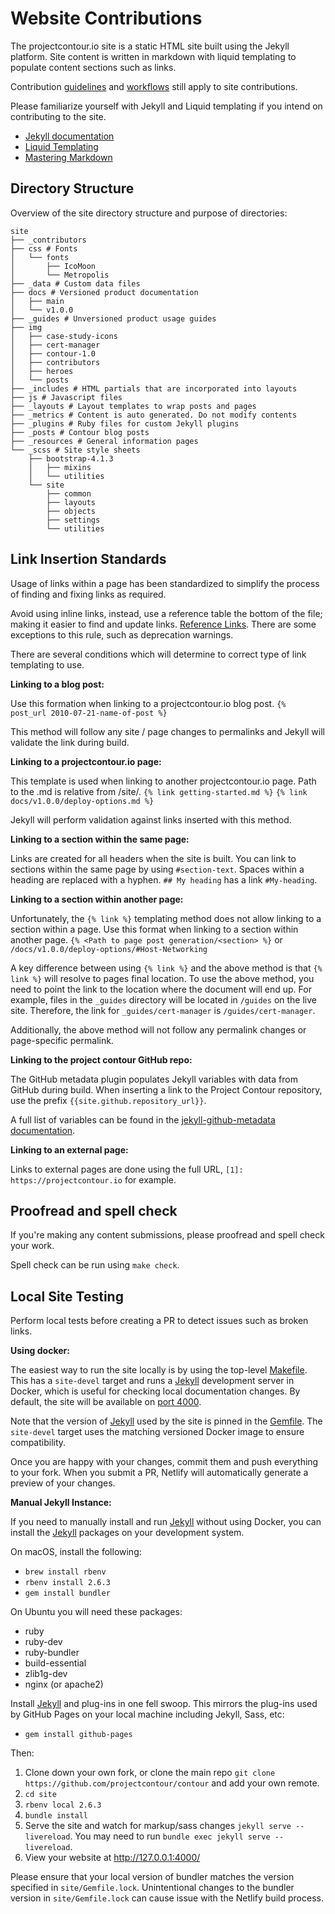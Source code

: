 # Website Contributions

The projectcontour.io site is a static HTML site built using the Jekyll platform. Site content is written in markdown with liquid templating to populate content sections such as links.

Contribution [guidelines][8] and [workflows][7] still apply to site contributions.

Please familiarize yourself with Jekyll and Liquid templating if you intend on contributing to the site.

- [Jekyll documentation][1]
- [Liquid Templating][2]
- [Mastering Markdown][5]

## Directory Structure

Overview of the site directory structure and purpose of directories:

```
site
├── _contributors
├── css # Fonts
│   └── fonts
│       ├── IcoMoon
│       └── Metropolis
├── _data # Custom data files
├── docs # Versioned product documentation
│   ├── main
│   └── v1.0.0
├── _guides # Unversioned product usage guides
├── img
│   ├── case-study-icons
│   ├── cert-manager
│   ├── contour-1.0
│   ├── contributors
│   ├── heroes
│   └── posts
├── _includes # HTML partials that are incorporated into layouts
├── js # Javascript files
├── _layouts # Layout templates to wrap posts and pages
├── _metrics # Content is auto generated. Do not modify contents
├── _plugins # Ruby files for custom Jekyll plugins
├── _posts # Contour blog posts
├── _resources # General information pages
└── _scss # Site style sheets
    ├── bootstrap-4.1.3
    │   ├── mixins
    │   └── utilities
    └── site
        ├── common
        ├── layouts
        ├── objects
        ├── settings
        └── utilities
```

## Link Insertion Standards

Usage of links within a page has been standardized to simplify the process of finding and fixing links as required.

Avoid using inline links, instead, use a reference table the bottom of the file; making it easier to find and update links. [Reference Links][3]. There are some exceptions to this rule, such as deprecation warnings.

There are several conditions which will determine to correct type of link templating to use.

**Linking to a blog post:**

Use this formation when linking to a projectcontour.io blog post. `{% post_url 2010-07-21-name-of-post %}`

This method will follow any site / page changes to permalinks and Jekyll will validate the link during build.

**Linking to a projectcontour.io page:**

This template is used when linking to another projectcontour.io page. Path to the .md is relative from /site/.
`{% link getting-started.md %}` `{% link docs/v1.0.0/deploy-options.md %}`

Jekyll will perform validation against links inserted with this method.

**Linking to a section within the same page:**

Links are created for all headers when the site is built. You can link to sections within the same page by using `#section-text`.
Spaces within a heading are replaced with a hyphen. `## My heading` has a link `#My-heading`.

**Linking to a section within another page:**

Unfortunately, the `{% link %}` templating method does not allow linking to a section within a page. Use this format when linking to a section within another page.
`{% <Path to page post generation/<section> %}` or `/docs/v1.0.0/deploy-options/#Host-Networking`

A key difference between using `{% link %}` and the above method is that `{% link %}` will resolve to pages final location. To use the above method, you need to point the link to the location where the document will end up. For example, files in the `_guides` directory will be located in `/guides` on the live site. Therefore, the link for `_guides/cert-manager` is `/guides/cert-manager`.

Additionally, the above method will not follow any permalink changes or page-specific permalink.

**Linking to the project contour GitHub repo:**

The GitHub metadata plugin populates Jekyll variables with data from GitHub during build. When inserting a link to the Project Contour repository, use the prefix `{{site.github.repository_url}}`.

A full list of variables can be found in the [jekyll-github-metadata documentation][4].

**Linking to an external page:**

Links to external pages are done using the full URL, `[1]: https://projectcontour.io` for example.

## Proofread and spell check

If you're making any content submissions, please proofread and spell check your work.

Spell check can be run using `make check`.

## Local Site Testing

Perform local tests before creating a PR to detect issues such as broken links.

**Using docker:**

The easiest way to run the site locally is by using the top-level [Makefile](../Makefile). This has a `site-devel` target and runs a [Jekyll][6] development server in Docker, which is useful for checking local documentation changes.
By default, the site will be available on [port 4000](http://127.0.0.1:4000/).

Note that the version of [Jekyll][6] used by the site is pinned in the [Gemfile](./Gemfile.lock). The `site-devel` target uses the matching versioned Docker image to ensure compatibility.

Once you are happy with your changes, commit them and push everything
to your fork.  When you submit a PR, Netlify will automatically
generate a preview of your changes.

**Manual Jekyll Instance:**

If you need to manually install and run [Jekyll][6]
without using Docker, you can install the [Jekyll][6]
packages on your development system.

On macOS, install the following:

- `brew install rbenv`
- `rbenv install 2.6.3`
- `gem install bundler`

On Ubuntu you will need these packages:

- ruby
- ruby-dev
- ruby-bundler
- build-essential
- zlib1g-dev
- nginx (or apache2)

Install [Jekyll][6] and plug-ins in one fell
swoop. This mirrors the plug-ins used by GitHub Pages on your local
machine including Jekyll, Sass, etc:

- `gem install github-pages`

Then:

1. Clone down your own fork, or clone the main repo `git clone https://github.com/projectcontour/contour` and add your own remote.
2. `cd site`
3. `rbenv local 2.6.3`
4. `bundle install`
5. Serve the site and watch for markup/sass changes `jekyll serve --livereload`. You may need to run `bundle exec jekyll serve --livereload`.
6. View your website at http://127.0.0.1:4000/

Please ensure that your local version of bundler matches the version specified in `site/Gemfile.lock`. Unintentional changes to the bundler version in `site/Gemfile.lock` can cause issue with the Netlify build process.

[1]: https://jekyllrb.com/docs/
[2]: https://help.shopify.com/en/themes/liquid/basics
[3]: https://sourceforge.net/p/lookup/wiki/markdown_syntax/#md_ex_reflinks
[4]: https://github.com/jekyll/github-metadata/blob/master/docs/site.github.md
[5]: https://guides.github.com/features/mastering-markdown/
[6]: https://jekyllrb.com
[7]: /CONTRIBUTING.md#contribution-workflow
[8]: /CONTRIBUTING.md

